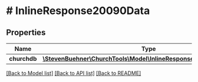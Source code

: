 # # InlineResponse20090Data

## Properties

Name | Type | Description | Notes
------------ | ------------- | ------------- | -------------
**churchdb** | [**\StevenBuehner\ChurchTools\Model\InlineResponse20090DataChurchdb**](InlineResponse20090DataChurchdb.md) |  | [optional]

[[Back to Model list]](../../README.md#models) [[Back to API list]](../../README.md#endpoints) [[Back to README]](../../README.md)
